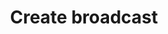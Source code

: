 ---
title: Create broadcast
excerpt: >-
  The method is used for creating broadcasts for Email, SMS, Mobile Push, Web
  Push, Viber, Telegram channels.
api:
  file: yespoio.json
  operationId: createBroadcast
deprecated: false
hidden: false
metadata:
  title: ''
  description: ''
  robots: index
next:
  description: ''
---